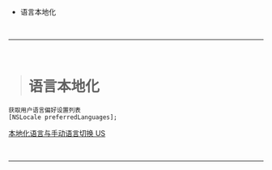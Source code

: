 
- 语言本地化


<br/>

***
<br/>

># 语言本地化

```
获取用户语言偏好设置列表
[NSLocale preferredLanguages];
```

[本地化语言与手动语言切换 US](https://www.jianshu.com/p/73973d31dc82)


<br/>

***
<br/>

